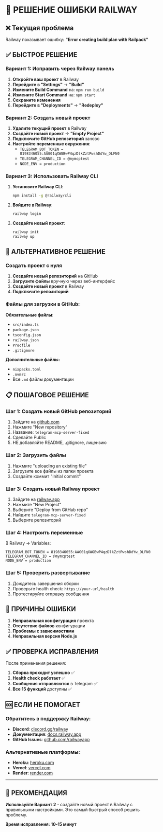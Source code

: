 # 🚨 РЕШЕНИЕ ОШИБКИ RAILWAY

## ❌ Текущая проблема
Railway показывает ошибку: **"Error creating build plan with Railpack"**

## ✅ БЫСТРОЕ РЕШЕНИЕ

### Вариант 1: Исправить через Railway панель

1. **Откройте ваш проект** в Railway
2. **Перейдите в "Settings"** → **"Build"**
3. **Измените Build Command** на: `npm run build`
4. **Измените Start Command** на: `npm start`
5. **Сохраните изменения**
6. **Перейдите в "Deployments"** → **"Redeploy"**

### Вариант 2: Создать новый проект

1. **Удалите текущий проект** в Railway
2. **Создайте новый проект** → **"Empty Project"**
3. **Подключите GitHub репозиторий** заново
4. **Настройте переменные окружения**:
   - `TELEGRAM_BOT_TOKEN = 8198346055:AAG01qXWGBwP4qzDlkZztPwshDdYw_DLFN0`
   - `TELEGRAM_CHANNEL_ID = @mymcptest`
   - `NODE_ENV = production`

### Вариант 3: Использовать Railway CLI

1. **Установите Railway CLI**:
   ```bash
   npm install -g @railway/cli
   ```

2. **Войдите в Railway**:
   ```bash
   railway login
   ```

3. **Создайте новый проект**:
   ```bash
   railway init
   railway up
   ```

## 🔧 АЛЬТЕРНАТИВНОЕ РЕШЕНИЕ

### Создать проект с нуля

1. **Создайте новый репозиторий** на GitHub
2. **Загрузите файлы** вручную через веб-интерфейс
3. **Создайте новый проект** в Railway
4. **Подключите репозиторий**

### Файлы для загрузки в GitHub:

**Обязательные файлы:**
- `src/index.ts`
- `package.json`
- `tsconfig.json`
- `railway.json`
- `Procfile`
- `.gitignore`

**Дополнительные файлы:**
- `nixpacks.toml`
- `.nvmrc`
- Все `.md` файлы документации

## 📋 ПОШАГОВОЕ РЕШЕНИЕ

### Шаг 1: Создать новый GitHub репозиторий
1. Зайдите на [github.com](https://github.com)
2. Нажмите "New repository"
3. Название: `telegram-mcp-server-fixed`
4. Сделайте Public
5. НЕ добавляйте README, .gitignore, лицензию

### Шаг 2: Загрузить файлы
1. Нажмите "uploading an existing file"
2. Загрузите все файлы из папки проекта
3. Создайте коммит "Initial commit"

### Шаг 3: Создать новый Railway проект
1. Зайдите на [railway.app](https://railway.app)
2. Нажмите "New Project"
3. Выберите "Deploy from GitHub repo"
4. Найдите `telegram-mcp-server-fixed`
5. Выберите репозиторий

### Шаг 4: Настроить переменные
В Railway → Variables:
```
TELEGRAM_BOT_TOKEN = 8198346055:AAG01qXWGBwP4qzDlkZztPwshDdYw_DLFN0
TELEGRAM_CHANNEL_ID = @mymcptest
NODE_ENV = production
```

### Шаг 5: Проверить развертывание
1. Дождитесь завершения сборки
2. Проверьте health check: `https://your-url/health`
3. Протестируйте отправку сообщения

## 🎯 ПРИЧИНЫ ОШИБКИ

1. **Неправильная конфигурация** проекта
2. **Отсутствие файлов** конфигурации
3. **Проблемы с зависимостями**
4. **Неправильная версия Node.js**

## ✅ ПРОВЕРКА ИСПРАВЛЕНИЯ

После применения решения:

1. **Сборка проходит успешно** ✅
2. **Health check работает** ✅
3. **Сообщения отправляются** в Telegram ✅
4. **Все 15 функций** доступны ✅

## 🆘 ЕСЛИ НЕ ПОМОГАЕТ

### Обратитесь в поддержку Railway:
- **Discord**: [discord.gg/railway](https://discord.gg/railway)
- **Документация**: [docs.railway.app](https://docs.railway.app)
- **GitHub Issues**: [github.com/railwayapp](https://github.com/railwayapp)

### Альтернативные платформы:
- **Heroku**: [heroku.com](https://heroku.com)
- **Vercel**: [vercel.com](https://vercel.com)
- **Render**: [render.com](https://render.com)

---

## 🚀 РЕКОМЕНДАЦИЯ

**Используйте Вариант 2** - создайте новый проект в Railway с правильными настройками. Это самый быстрый способ решить проблему.

**Время исправления: 10-15 минут**
